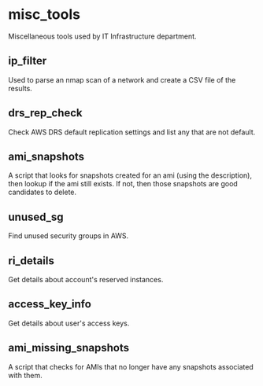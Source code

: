 # misc_tools

Miscellaneous tools used by IT Infrastructure department.

## ip_filter
Used to parse an nmap scan of a network and create a CSV file of the results.

## drs_rep_check
Check AWS DRS default replication settings and list any that are not default.

## ami_snapshots
A script that looks for snapshots created for an ami (using the description), then lookup if the ami still exists. If not, then those snapshots are good candidates to delete.

## unused_sg
Find unused security groups in AWS.

## ri_details
Get details about account's reserved instances.

## access_key_info
Get details about user's access keys.

## ami_missing_snapshots
A script that checks for AMIs that no longer have any snapshots associated with them.
